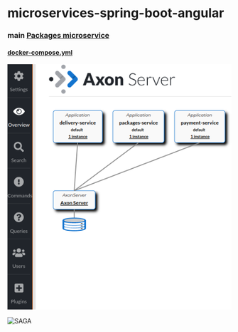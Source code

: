 # microservices-spring-boot-angular

### main [Packages microservice](https://github.com/MindaugasJasiunas/microservices-spring-boot-angular/tree/main/reactive%20packages%20service)

#### [docker-compose.yml](https://github.com/MindaugasJasiunas/microservices-spring-boot-angular/blob/main/reactive%20packages%20service/src/main/docker/local/compose.yaml)


![Axon](https://raw.githubusercontent.com/MindaugasJasiunas/microservices-spring-boot-angular/main/_etc/axon.png)


![SAGA](https://raw.githubusercontent.com/MindaugasJasiunas/microservices-spring-boot-angular/main/_etc/saga.png)

